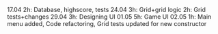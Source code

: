 17.04
	2h: Database, highscore, tests
24.04
    3h: Grid+grid logic
    2h: Grid tests+changes
29.04
    3h: Designing UI
01.05
    5h: Game UI
02.05
    1h: Main menu added, Code refactoring, Grid tests updated for new constructor